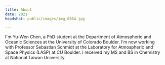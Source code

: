 ```yaml
---
title: About
date: 2021
headshot: public/images/img_8864.jpg

---
```

I'm Yu-Wen Chen, a PhD student at the Department of Atmospheric and Oceanic Sciences at the University of Colorado Boulder. I'm now working with Professor Sebastian Schmidt at the Laboratory for Atmospheric and Space  Physics (LASP) at CU Boulder. I received my MS and BS in Chemistry at National Taiwan University.
